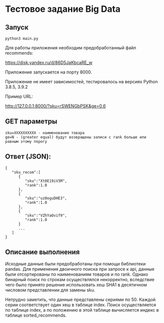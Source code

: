 # Тестовое задание Big Data

## Запуск
    python3 main.py

Для работы приложения необходим предобработанный файл recommends:

https://disk.yandex.ru/d/86D5JaKbcaRE_w

Приложение запускается на порту 8000.

Приложение не имеет зависимостей, тестировалось на версиях Python 3.8.5, 3.9.2

Пример URL:

http://127.0.0.1:8000/?sku=rSWENGbPSK&ge=0.6

## GET параметры
    sku=XXXXXXXXXX - наименование товара
    ge=N - (greater equal) будут возвращены записи с rank больше или равным этому порогу

## Ответ (JSON):

    {
       "sku_recom":[
          {
             "sku":"Xt0E19iV3M",
             "rank":1.0
          },
          {
             "sku":"uz0oguDHE3",
             "rank":1.0
          },
          {
             "sku":"VZhYaOvif9",
             "rank":1.0
          }
          ...
       ]
    }

## Описание выполнения

Исходные данные были предобработаны при помощи библиотеки pandas.
Для применения двоичного поиска при запросе к api, данные были отсортированы по наименованиям товаров и по rank. Однако бинарный поиск по строкам осуществлялся некорректно, вследствие чего было принято решение использовать хеш SHA1 в десятичном числовом представлении для замены sku.

Нетрудно заметить, что данные представлены сериями по 50. Каждой серии соответствует один хеш в таблице index. Поиск осуществляется по таблице index, а по положению в этой таблице вычисляется индекс в таблице sorted_recommends.
